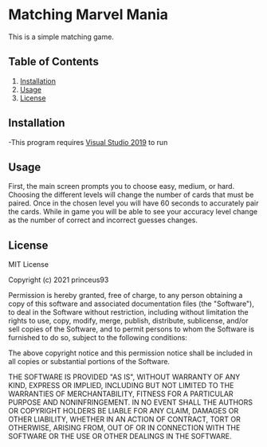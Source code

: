<h1> Matching Marvel Mania</h1>

This is a simple matching game.

<h2>Table of Contents</h2>

1. [Installation](#installation)
2. [Usage](#usage)
3. [License](#license)

<h2>Installation</h2>

-This program requires [Visual Studio 2019](https://visualstudio.microsoft.com/downloads/) to run


<h2>Usage</h2>

First, the main screen prompts you to choose easy, medium, or hard. Choosing the different levels will change the number of cards that must be paired.
Once in the chosen level you will have 60 seconds to accurately pair the cards.
While in game you will be able to see your accuracy level change as the number of correct and incorrect guesses changes. 

<h2>License</h2>

MIT License

Copyright (c) 2021 princeus93

Permission is hereby granted, free of charge, to any person obtaining a copy
of this software and associated documentation files (the "Software"), to deal
in the Software without restriction, including without limitation the rights
to use, copy, modify, merge, publish, distribute, sublicense, and/or sell
copies of the Software, and to permit persons to whom the Software is
furnished to do so, subject to the following conditions:

The above copyright notice and this permission notice shall be included in all
copies or substantial portions of the Software.

THE SOFTWARE IS PROVIDED "AS IS", WITHOUT WARRANTY OF ANY KIND, EXPRESS OR
IMPLIED, INCLUDING BUT NOT LIMITED TO THE WARRANTIES OF MERCHANTABILITY,
FITNESS FOR A PARTICULAR PURPOSE AND NONINFRINGEMENT. IN NO EVENT SHALL THE
AUTHORS OR COPYRIGHT HOLDERS BE LIABLE FOR ANY CLAIM, DAMAGES OR OTHER
LIABILITY, WHETHER IN AN ACTION OF CONTRACT, TORT OR OTHERWISE, ARISING FROM,
OUT OF OR IN CONNECTION WITH THE SOFTWARE OR THE USE OR OTHER DEALINGS IN THE
SOFTWARE.
